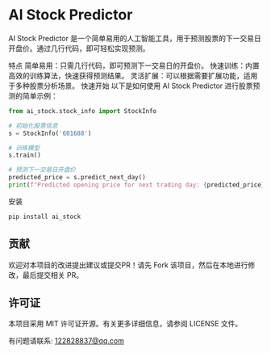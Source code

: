 # AI Stock Predictor
AI Stock Predictor 是一个简单易用的人工智能工具，用于预测股票的下一交易日开盘价。通过几行代码，即可轻松实现预测。

特点
简单易用：只需几行代码，即可预测下一交易日的开盘价。
快速训练：内置高效的训练算法，快速获得预测结果。
灵活扩展：可以根据需要扩展功能，适用于多种股票分析场景。
快速开始
以下是如何使用 AI Stock Predictor 进行股票预测的简单示例：

```python
from ai_stock.stock_info import StockInfo

# 初始化股票信息
s = StockInfo('601688')

# 训练模型
s.train()

# 预测下一交易日开盘价
predicted_price = s.predict_next_day()
print(f"Predicted opening price for next trading day: {predicted_price}")
```

安装
```bash
pip install ai_stock
```

## 贡献
欢迎对本项目的改进提出建议或提交PR！请先 Fork 该项目，然后在本地进行修改，最后提交相关 PR。

## 许可证
本项目采用 MIT 许可证开源。有关更多详细信息，请参阅 LICENSE 文件。

有问题请联系: 122828837@qq.com